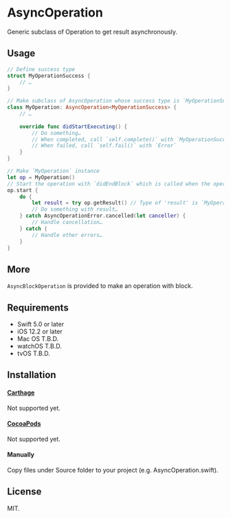 # AsyncOperation

Generic subclass of Operation to get result asynchronously.

## Usage

```Swift
// Define success type
struct MyOperationSuccess {
    // …
}

// Make subclass of AsyncOperation whose success type is `MyOperationSuccess`
class MyOperation: AsyncOperation<MyOperationSuccess> {
    // …
    
    override func didStartExecuting() {
        // Do something…
        // When completed, call `self.complete()` with `MyOperationSuccess` instance
        // When failed, call `self.fail()` with `Error`
    }
}

// Make `MyOperation` instance
let op = MyOperation()
// Start the operation with `didEndBlock` which is called when the operation is cancelled or finished. Alternatively, you can add the operation into `OperationQueue`.
op.start {
    do {
        let result = try op.getResult() // Type of 'result' is `MyOperationSuccess`
        // Do something with result…
    } catch AsyncOperationError.cancelled(let canceller) {
        // Handle cancellation…
    } catch {
        // Handle other errors…
    }
}
```

## More
`AsyncBlockOperation` is provided to make an operation with block.

## Requirements

- Swift 5.0 or later
- iOS 12.2 or later
- Mac OS T.B.D.
- watchOS T.B.D.
- tvOS T.B.D.

## Installation

#### [Carthage](https://github.com/Carthage/Carthage)
Not supported yet.

#### [CocoaPods](https://github.com/cocoapods/cocoapods)
Not supported yet.

#### Manually
Copy files under Source folder to your project (e.g. AsyncOperation.swift).

## License
MIT.

